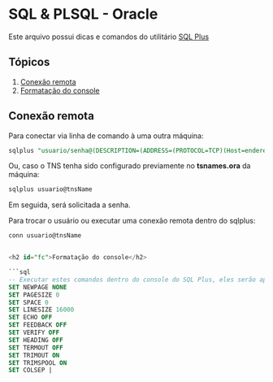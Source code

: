 
# SQL & PLSQL - Oracle

Este arquivo possui dicas e comandos do utilitário [SQL Plus](https://pt.wikipedia.org/wiki/SQL*Plus)

## Tópicos
1. [Conexão remota](#remotecon)
2. [Formatação do console](#fc)

<h2 id="remotecon">Conexão remota</h2>

Para conectar via linha de comando à uma outra máquina:

```sql
sqlplus "usuario/senha@(DESCRIPTION=(ADDRESS=(PROTOCOL=TCP)(Host=enderecoHost)(Port=porta))(CONNECT_DATA=(SID=sidDaMaquina)))"
```

Ou, caso o TNS tenha sido configurado previamente no **tsnames.ora** da máquina:

```sql
sqlplus usuario@tnsName
```

Em seguida, será solicitada a senha.

Para trocar o usuário ou executar uma conexão remota dentro do sqlplus:

```sql
conn usuario@tnsName


<h2 id="fc">Formatação do console</h2>

```sql
-- Executar estes comandos dentro do console do SQL Plus, eles serão aplicados na sessão
SET NEWPAGE NONE
SET PAGESIZE 0
SET SPACE 0
SET LINESIZE 16000
SET ECHO OFF
SET FEEDBACK OFF
SET VERIFY OFF
SET HEADING OFF
SET TERMOUT OFF
SET TRIMOUT ON
SET TRIMSPOOL ON
SET COLSEP |

```
